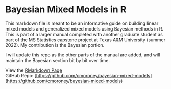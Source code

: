 # Bayesian Mixed Models in R
This markdown file is meant to be an informative guide on building linear mixed models and generalized mixed models using Bayesian methods in R. This is part of a larger manual completed with another graduate student as part of the MS Statistics capstone project at Texas A&M University (summer 2022). My contribution is the Bayesian portion.

I will update this repo as the other parts of the manual are added, and will maintain the Bayesian section bit by bit over time. 

View the [RMarkdown Page](https://cmoroney.github.io/bayesian-mixed-models/main.html)   
GitHub Repo: [https://github.com/cmoroney/bayesian-mixed-models](https://github.com/cmoroney/bayesian-mixed-models)

